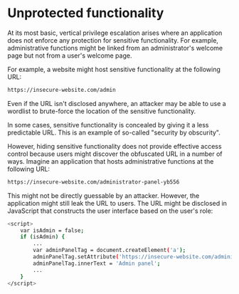 # Unprotected functionality

At its most basic, vertical privilege escalation arises where an application does not enforce any protection for sensitive functionality.
For example, administrative functions might be linked from an administrator's welcome page but not from a user's welcome page.

For example, a website might host sensitive functionality at the following URL:
```bash
https://insecure-website.com/admin
```
Even if the URL isn't disclosed anywhere, an attacker may be able to use a wordlist to brute-force the location of the sensitive functionality.


In some cases, sensitive functionality is concealed by giving it a less predictable URL. This is an example of so-called "security by obscurity". 

However, hiding sensitive functionality does not provide effective access control because users might discover the obfuscated URL in a number of ways.
Imagine an application that hosts administrative functions at the following URL:
```bash
https://insecure-website.com/administrator-panel-yb556
```
This might not be directly guessable by an attacker. However, the application might still leak the URL to users. The URL might be disclosed in JavaScript that constructs the user interface based on the user's role:
```bash
<script>
	var isAdmin = false;
	if (isAdmin) {
		...
		var adminPanelTag = document.createElement('a');
		adminPanelTag.setAttribute('https://insecure-website.com/administrator-panel-yb556');
		adminPanelTag.innerText = 'Admin panel';
		...
	}
</script>
```
